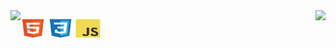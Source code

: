 <div>
<img align=left height="160em" src="https://github-readme-stats.vercel.app/api?username=FranciscoBatalha&show_icons=true&theme=dracula&include_all_commits=true&count_private=true)"/>
<img align=right height="160cem" src="https://github-readme-stats.vercel.app/api/top-langs/?username=FranciscoBatalha&layout=compact&langs_count=16&theme=dracula"/>
</div><p>
<p>
<p>
<div style="display: inline_block">
<img align="center" height="30" width="40" src="https://github.com/devicons/devicon/blob/master/icons/html5/html5-original.svg"/>
<img align="center" height="30" width="40" src="https://github.com/devicons/devicon/blob/master/icons/css3/css3-original.svg"/>
<img align="center" height="30" width="40" src="https://github.com/devicons/devicon/blob/master/icons/javascript/javascript-original.svg"/>
</div>

